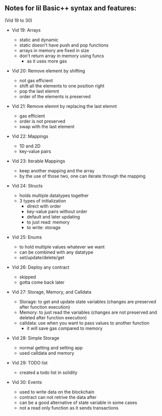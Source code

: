 ## Notes for lil Basic++ syntax and features:

(Vid 19 to 30)

- Vid 19: Arrays

  - static and dynamic
  - static doesn't have push and pop functions
  - arrays in memory are fixed in size
  - don't return array in memory using funcs
    - as it uses more gas

- Vid 20: Remove element by shifting

  - not gas efficient
  - shift all the elements to one position right
  - pop the last elemnt
  - order of the elements is preserved

- Vid 21: Remove elemnt by replacing the last elemnt

  - gas efficient
  - order is not preserved
  - swap with the last element

- Vid 22: Mappings

  - 1D and 2D
  - key-value pairs

- Vid 23: Iterable Mappings

  - keep another mapping and the array
  - by the use of those two, one can iterate through the mapping

- Vid 24: Structs

  - holds multiple datatypes together
  - 3 types of initialization
    - direct with order
    - key-value pairs without order
    - default and later updating
    - to just read: memory
    - to write: storage

- Vid 25: Enums

  - to hold multiple values whatever we want
  - can be combined with any datatype
  - set/update/delete/get

- Vid 26: Deploy any contract

  - skipped
  - gotta come back later

- Vid 27: Storage, Memory, and Calldata

  - Storage: to get and update state variables (changes are preserved after function execution)
  - Memory: to just read the variables (changes are not preserved and deleted after function execution)
  - calldata: use when you want to pass values to another function
    - it will save gas compared to memory

- Vid 28: Simple Storage

  - normal getting and setting app
  - used calldata and memory

- Vid 29: TODO list

  - created a todo list in solidity

- Vid 30: Events
  - used to write data on the blockchain
  - contract can not retrive the data after
  - can be a good alternative of state variable in some cases
  - not a read only function as it sends transactions
